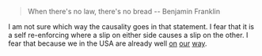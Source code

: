 > When there's no law, there's no bread -- Benjamin Franklin

I am not sure which way the causality goes in that statement.  I fear
that it is a self re-enforcing where a slip on either side causes a
slip on the other.  I fear that because we in the USA are already well
[on][1] [our][2] [way][3].


[1]: http://www.salon.com/opinion/greenwald/2009/03/26/comparisions/index.html
[2]: http://www.pbs.org/moyers/journal/03272009/profile.html
[3]: http://www.salon.com/opinion/greenwald/2009/03/27/britain/index.html